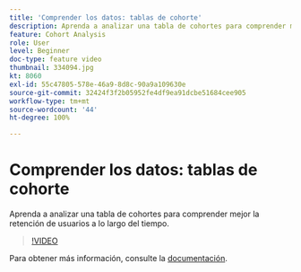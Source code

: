 ```yaml
---
title: 'Comprender los datos: tablas de cohorte'
description: Aprenda a analizar una tabla de cohortes para comprender mejor la retención de usuarios a lo largo del tiempo.
feature: Cohort Analysis
role: User
level: Beginner
doc-type: feature video
thumbnail: 334094.jpg
kt: 8060
exl-id: 55c47805-578e-46a9-8d8c-90a9a109630e
source-git-commit: 32424f3f2b05952fe4df9ea91dcbe51684cee905
workflow-type: tm+mt
source-wordcount: '44'
ht-degree: 100%

---
```


# Comprender los datos: tablas de cohorte

Aprenda a analizar una tabla de cohortes para comprender mejor la retención de usuarios a lo largo del tiempo.

>[!VIDEO](https://video.tv.adobe.com/v/334094/?quality=12&learn=on)

Para obtener más información, consulte la [documentación](https://experienceleague.adobe.com/docs/analytics/analyze/analysis-workspace/visualizations/cohort-table/cohort-analysis.html?lang=es).
